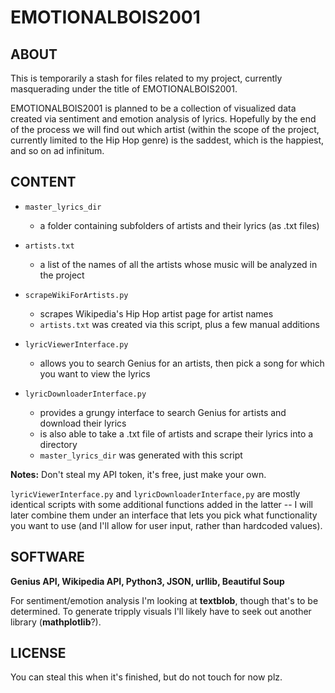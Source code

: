 # EMOTIONALBOIS2001

## ABOUT
This is temporarily a stash for files related to my project, currently masquerading under the title of EMOTIONALBOIS2001. 

EMOTIONALBOIS2001 is planned to be a collection of visualized data created via sentiment and emotion analysis of lyrics. Hopefully by the end of the process we will find out which artist (within the scope of the project, currently limited to the Hip Hop genre) is the saddest, which is the happiest, and so on ad infinitum.

## CONTENT
* `master_lyrics_dir`
  + a folder containing subfolders of artists and their lyrics (as .txt files)
  
* `artists.txt`
  + a list of the names of all the artists whose music will be analyzed in the project
  
* `scrapeWikiForArtists.py`
  + scrapes Wikipedia's Hip Hop artist page for artist names
   + `artists.txt` was created via this script, plus a few manual additions
   
* `lyricViewerInterface.py`
  + allows you to search Genius for an artists, then pick a song for which you want to view the lyrics
  
* `lyricDownloaderInterface.py`
  + provides a grungy interface to search Genius for artists and download their lyrics
  + is also able to take a .txt file of artists and scrape their lyrics into a directory
  + `master_lyrics_dir` was generated with this script
  
**Notes:**
Don't steal my API token, it's free, just make your own.

`lyricViewerInterface.py` and `lyricDownloaderInterface,py` are mostly identical scripts with some additional functions added in the latter -- I will later combine them under an interface that lets you pick what functionality you want to use (and I'll allow for user input, rather than hardcoded values).

## SOFTWARE
**Genius API, Wikipedia API, Python3, JSON, urllib, Beautiful Soup**

For sentiment/emotion analysis I'm looking at **textblob**, though that's to be determined. To generate tripply visuals I'll likely have to seek out another library (**mathplotlib**?).

## LICENSE
You can steal this when it's finished, but do not touch for now plz.
